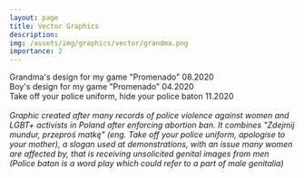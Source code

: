 ```yaml
---
layout: page
title: Vector Graphics
description: 
img: /assets/img/graphics/vector/grandma.png
importance: 2
---
```


<div class="row">
    <div class="col-sm-6 mt-3 mt-md-0 mx-auto">
        <img class="img-fluid rounded z-depth-1" src="{{ '/assets/img/graphics/vector/grandma.png' | relative_url }}" alt="" title="example image"/>
    </div>
</div>
<div class="caption">
    Grandma's design for my game "Promenado" 08.2020
</div>

<div class="row">
    <div class="col-sm-6 mt-3 mt-md-0 mx-auto">
        <img class="img-fluid rounded z-depth-1" src="{{ '/assets/img/graphics/vector/logo.png' | relative_url }}" alt="" title="example image"/>
    </div>
</div>
<div class="caption">
    Boy's design for my game "Promenado" 04.2020
</div>


<div class="row">
    <div class="col-sm-6 mt-3 mt-md-0 mx-auto">
        <img class="img-fluid rounded z-depth-1" src="{{ '/assets/img/graphics/vector/policeman.png' | relative_url }}" alt="" title="example image"/>
    </div>
</div>
<div class="caption">
    Take off your police uniform, hide your police baton 11.2020
    <br/>
    <br/>
    <i>
    Graphic created after many records of police violence against women and LGBT+ activists in Poland after enforcing abortion ban.
    It combines "Zdejmij mundur, przeproś matkę" (eng. Take off your police uniform, apologise to your mother), a slogan used at demonstrations, with an issue many women are affected by, that is receiving unsolicited genital images from men (Police baton is a word play which could refer to a part of male genitalia)</i>
</div>

